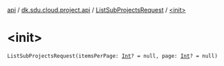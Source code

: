 [api](../../index.md) / [dk.sdu.cloud.project.api](../index.md) / [ListSubProjectsRequest](index.md) / [&lt;init&gt;](./-init-.md)

# &lt;init&gt;

`ListSubProjectsRequest(itemsPerPage: `[`Int`](https://kotlinlang.org/api/latest/jvm/stdlib/kotlin/-int/index.html)`? = null, page: `[`Int`](https://kotlinlang.org/api/latest/jvm/stdlib/kotlin/-int/index.html)`? = null)`